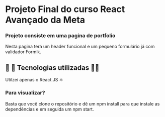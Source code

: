 # Projeto Final do curso React Avançado da Meta

### Projeto consiste em uma pagina de portfolio
Nesta pagina terá um header funcional e um pequeno formulário já com validador Formik.


##  🚀 🚀 Tecnologias utilizadas 🚀🚀
Utilzei apenas o React.JS ⚛️


### Para visualizar?
Basta que você clone o repositório e dê um npm install para que instale as dependências e em seguida um npm start.
